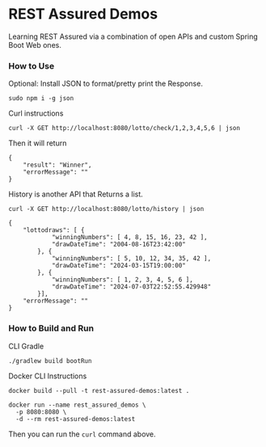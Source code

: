# REST Assured Demos

Learning REST Assured via a combination of open APIs and custom Spring Boot Web ones.

### How to Use

Optional: Install JSON to format/pretty print the Response.

    sudo npm i -g json

Curl instructions

    curl -X GET http://localhost:8080/lotto/check/1,2,3,4,5,6 | json

Then it will return

    {
        "result": "Winner",
        "errorMessage": ""
    }

History is another API that Returns a list.

    curl -X GET http://localhost:8080/lotto/history | json

    {
        "lottodraws": [ {
                "winningNumbers": [ 4, 8, 15, 16, 23, 42 ],
                "drawDateTime": "2004-08-16T23:42:00"
            }, {
                "winningNumbers": [ 5, 10, 12, 34, 35, 42 ],
                "drawDateTime": "2024-03-15T19:00:00"
            }, {
                "winningNumbers": [ 1, 2, 3, 4, 5, 6 ],
                "drawDateTime": "2024-07-03T22:52:55.429948"
            }],
        "errorMessage": ""
    }

### How to Build and Run

CLI Gradle

    ./gradlew build bootRun

Docker CLI Instructions

    docker build --pull -t rest-assured-demos:latest .
    
    docker run --name rest_assured_demos \
      -p 8080:8080 \
      -d --rm rest-assured-demos:latest

Then you can run the `curl` command above.